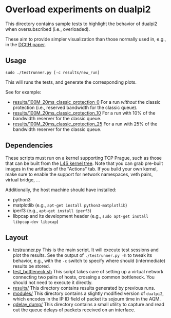 # Overload experiments on dualpi2

This directory contains sample tests to highlight the behavior of dualpi2
when oversubscribed (i.e., overloaded).

These aim to provide simpler visualization than those normally used in, e.g.,
in the [DCttH paper](https://www.bobbriscoe.net/projects/latency/dctth_preprint.pdf).

## Usage

`sudo ./testrunner.py [-c results/new_run]`

This will runs the tests, and generate the corresponding plots.

See for example:
 * [results/100M_20ms_classic_protection_0](results/100M_20ms_classic_protection_0) For a run _without_ the classic protection (i.e., reserved bandwidth for the classic queue).
 * [results/100M_20ms_classic_protection_10](results/100M_20ms_classic_protection_10) For a run with 10% of the bandwidth reserver for the classic queue.
 * [results/100M_20ms_classic_protection_25](results/100M_20ms_classic_protection_25) For a run with 25% of the bandwidth reserver for the classic queue.

## Dependencies

These scripts must run on a kernel supporting TCP Prague, such as those that
can be built from the [L4S kernel tree](https://github.com/L4STeam/linux). Note that you can grab pre-built images in the artifacts of the "Actions" tab. If you build your own kernel, make sure to enable the support for network namespaces, veth pairs, virtual bridge, ...

Additionally, the host machine should have installed:
* python3
* matplotlib (e.g., `apt-get install python3-matplotlib`)
* iperf3 (e.g., `apt-get install iperf3`)
* libpcap and its development header (e.g., `sudo apt-get install libpcap-dev libpcap`)

## Layout

 * [testrunner.py](testrunner.py) This is the main script. It will execute test sessions and plot the results. See the output of `./testrunner.py -h` to tweak its behavior, e.g., with the `-c` switch to specify where should (intermediate) results be stored.
 * [test_bottleneck.sh](test_bottleneck.sh) This script takes care of setting up a virtual network connecting two pairs of hosts, crossing a common bottleneck. You should not need to execute it directly.
 * [results/](results) This directory contains results generated by previous runs.
 * [modules/](modules) This directory contains a slightly modified version of `dualpi2`, which encodes in the IP ID field of packet its sojourn time in the AQM.
 * [qdelay_dump/](qdelay_dump) This directory contains a small utility to capture and read out the queue delays of packets received on an interface.
